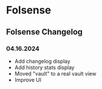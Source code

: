 # Folsense

## Folsense Changelog

### 04.16.2024
- Add changelog display
- Add history stats display
- Moved "vault" to a real vault view
- Improve UI
